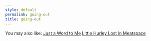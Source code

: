 ```yaml
---
style: default
permalink: going-out
title: going-out
---
```

You may also like:
[Just a Word to Me](http://scp-wiki.net/just-a-word-to-me)
[Little Hurley Lost in Meatspace](http://scp-wiki.net/little-hurley-lost-in-meatspace)